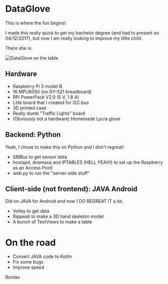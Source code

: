 # DataGlove
This is where the fun begins!

I made this really quick to get my bachelor degree (and had to present on 04/12/2017), but now I am really looking to improve my little child.

There she is: 

![DataGlove on the table](https://goo.gl/4FZcST)

## Hardware

* Raspberry Pi 3 model B
* 16 MPU6050 (on GY-521 breadboard)
* RPi PowerPack V2.0 (5 V, 1.8 A)
* Litte board that I created for I2C bus
* 3D printed case
* Really dumb "Traffic Lights" board
* (Obviously not a hardware) Homemade Lycra glove

## Backend: Python

Yeah, I chose to make this on Python and I don't regreat!

* SMBus to get sensor data
* hostapd, dnsmasq and IPTABLES (HELL YEAH!) to set up the Raspberry as an Access Point
* web.py to run the "server-side stuff" 

## Client-side (not frontend): JAVA Android

Did on JAVA for Android and now I DO REGREAT IT a lot.

* Volley to get data
* Rajawali to make a 3D hand skeleton model
* A bunch of TextViews to make a table

# On the road

* Convert JAVA code to Kotlin
* Fix some bugs
* Improve speed

Romão 
